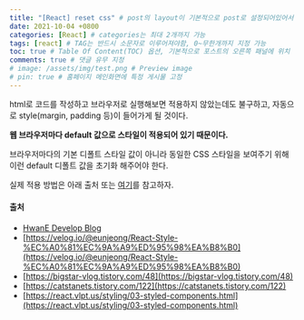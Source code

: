 ```yaml
---
title: "[React] reset css" # post의 layout이 기본적으로 post로 설정되어있어서 Front Matter에 따로 layout변수를 만들어 주지 않아도 됨
date: 2021-10-04 +0800
categories: [React] # categories는 최대 2개까지 가능
tags: [react] # TAG는 반드시 소문자로 이루어져야함, 0~무한개까지 지정 가능
toc: true # Table Of Content(TOC) 옵션, 기본적으로 포스트의 오른쪽 패널에 위치
comments: true # 댓글 유무 지정
# image: /assets/img/test.png # Preview image
# pin: true # 홈페이지 메인화면에 특정 게시물 고정
---
```


html로 코드를 작성하고 브라우저로 실행해보면 적용하지 않았는데도 불구하고, 자동으로 style(margin, padding 등)이 들어가게 될 것이다.

<b>웹 브라우저마다 default 값으로 스타일이 적용되어 있기 때문이다.</b>

브라우저마다의 기본 디폴트 스타일 값이 아니라 동일한 CSS 스타일을 보여주기 위해 이런 default 디폴트 값을 초기화 해주어야 한다.

실제 적용 방법은 아래 출처 또는 [여기](https://cssdeck.com/blog/scripts/eric-meyer-reset-css/)를 참고하자.

#### 출처
- [HwanE Develop Blog](https://parkjh7764.tistory.com/80)
- [https://velog.io/@eunjeong/React-Style-%EC%A0%81%EC%9A%A9%ED%95%98%EA%B8%B0](https://velog.io/@eunjeong/React-Style-%EC%A0%81%EC%9A%A9%ED%95%98%EA%B8%B0)
- [https://bigstar-vlog.tistory.com/48](https://bigstar-vlog.tistory.com/48)
- [https://catstanets.tistory.com/122](https://catstanets.tistory.com/122)
- [https://react.vlpt.us/styling/03-styled-components.html](https://react.vlpt.us/styling/03-styled-components.html)